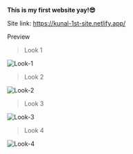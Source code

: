 **This is my first website yay!😎**
>
Site link: https://kunal-1st-site.netlify.app/
>
Preview
>Look 1
>
![Look-1](https://github.com/kunal-SDE07/HTML-1st-website/assets/155866677/8a2bb1d9-95b5-40f8-ae94-320faf91d27f)
>Look 2
>
![Look-2](https://github.com/kunal-SDE07/HTML-1st-website/assets/155866677/76ee6e38-9789-4338-864b-7f58184daaa2)
>Look 3
>
![Look-3](https://github.com/kunal-SDE07/HTML-1st-website/assets/155866677/2a6db00d-2af5-4605-8713-f762cdf7381e)
>Look 4
>
![Look-4](https://github.com/kunal-SDE07/HTML-1st-website/assets/155866677/e6f01890-44e9-42dd-a8d2-f0e9b309282e)
